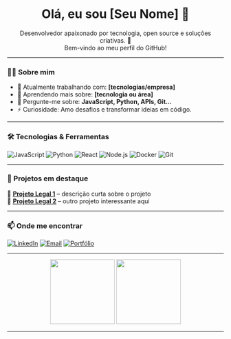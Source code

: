 <h1 align="center">Olá, eu sou [Seu Nome] 👋</h1>

<p align="center">
  Desenvolvedor apaixonado por tecnologia, open source e soluções criativas. 🚀<br/>
  Bem-vindo ao meu perfil do GitHub!
</p>

---

### 👨‍💻 Sobre mim

- 🔭 Atualmente trabalhando com: **[tecnologias/empresa]**
- 🌱 Aprendendo mais sobre: **[tecnologia ou área]**
- 💬 Pergunte-me sobre: **JavaScript, Python, APIs, Git...**
- ⚡ Curiosidade: Amo desafios e transformar ideias em código.

---

### 🛠️ Tecnologias & Ferramentas

![JavaScript](https://img.shields.io/badge/-JavaScript-F7DF1E?style=flat&logo=javascript&logoColor=000)
![Python](https://img.shields.io/badge/-Python-3776AB?style=flat&logo=python&logoColor=fff)
![React](https://img.shields.io/badge/-React-61DAFB?style=flat&logo=react&logoColor=000)
![Node.js](https://img.shields.io/badge/-Node.js-339933?style=flat&logo=node.js&logoColor=fff)
![Docker](https://img.shields.io/badge/-Docker-2496ED?style=flat&logo=docker&logoColor=fff)
![Git](https://img.shields.io/badge/-Git-F05032?style=flat&logo=git&logoColor=fff)

---

### 📌 Projetos em destaque

🔗 [**Projeto Legal 1**](https://github.com/seunome/repositorio1) – descrição curta sobre o projeto  
🔗 [**Projeto Legal 2**](https://github.com/seunome/repositorio2) – outro projeto interessante aqui

---

### 📫 Onde me encontrar

[![LinkedIn](https://img.shields.io/badge/-LinkedIn-0A66C2?style=flat&logo=linkedin&logoColor=white)](https://linkedin.com/in/seuusuario)
[![Email](https://img.shields.io/badge/-Email-D14836?style=flat&logo=gmail&logoColor=white)](mailto:seuemail@email.com)
[![Portfólio](https://img.shields.io/badge/-Portfólio-000?style=flat&logo=web&logoColor=white)](https://seuportfolio.com)

---

<div align="center">
  <img src="https://github-readme-stats.vercel.app/api?username=seunome&show_icons=true&theme=radical" height="150" />
  <img src="https://github-readme-stats.vercel.app/api/top-langs/?username=seunome&layout=compact&theme=radical" height="150" />
</div>

---
